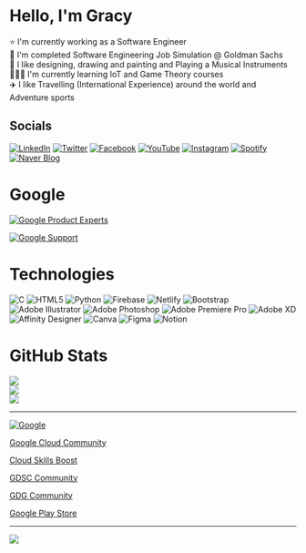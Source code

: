 # Hello, I'm Gracy 

⭐️ I'm currently working as a Software Engineer <br> 
🔷 I'm completed Software Engineering Job Simulation @ Goldman Sachs <br>
🎨 I like designing, drawing and painting and Playing a Musical Instruments <br>
👩🏻‍💻 I'm currently learning IoT and Game Theory courses <br> 
✈️ I like Travelling (International Experience) around the world and Adventure sports

## Socials
 [![LinkedIn](https://img.shields.io/badge/LinkedIn-%230077B5.svg?logo=linkedin&logoColor=white)](https://www.linkedin.com/in/gracy-c-8642281b7?utm_source=share&utm_campaign=share_via&utm_content=profile&utm_medium=android_app)
[![Twitter](https://img.shields.io/badge/Twitter-%231DA1F2.svg?logo=Twitter&logoColor=white)](https://x.com/xingzuophoenix?t=CwG_TDVKI-JulT2DYrdR_Q&s=09)
[![Facebook](https://img.shields.io/badge/Facebook-%231877F2.svg?logo=Facebook&logoColor=white)](https://www.facebook.com/profile.php?id=100048192261872&mibextid=ZbWKwL)
[![YouTube](https://img.shields.io/badge/YouTube-%23FF0000.svg?logo=YouTube&logoColor=white)](https://youtube.com/@xingzuophoenix?si=R2t23avQ6-oiWfkG)
[![Instagram](https://img.shields.io/badge/Instagram-%23E4405F.svg?logo=Instagram&logoColor=white)](https://www.instagram.com/_butterfly_sonyeo?igsh=dDYxbHcwanR3NjFj)
[![Spotify](https://img.shields.io/badge/Spotify-%231ED760.svg?logo=Spotify&logoColor=white)](https://open.spotify.com/user/31a4uaonmbapotl6jiuq42os3zba?si=la6TdnhOTBG4BgiBE_xzUA)
[![Naver Blog](https://img.shields.io/badge/Naver%20Blog-%230004FF.svg?logo=Naver&logoColor=white)](https://m.blog.naver.com/rencidenuwang_)

# Google 

[![Google Product Experts](https://img.shields.io/badge/Google%20Product%20Experts-%234285F4.svg?logo=Google&logoColor=white)](https://productexperts.withgoogle.com/profile) 

[![Google Support](https://img.shields.io/badge/Google%20Support-%234285F4.svg?logo=Google&logoColor=white)](https://support.google.com/profile/269255865?sjid=16300528771687921621-NC)

# Technologies
![C](https://img.shields.io/badge/c-%2300599C.svg?style=flat&logo=c&logoColor=white) ![HTML5](https://img.shields.io/badge/html5-%23E34F26.svg?style=flat&logo=html5&logoColor=white) ![Python](https://img.shields.io/badge/python-3670A0?style=flat&logo=python&logoColor=ffdd54) ![Firebase](https://img.shields.io/badge/firebase-%23039BE5.svg?style=flat&logo=firebase) ![Netlify](https://img.shields.io/badge/netlify-%23000000.svg?style=flat&logo=netlify&logoColor=#00C7B7) ![Bootstrap](https://img.shields.io/badge/bootstrap-%23563D7C.svg?style=flat&logo=bootstrap&logoColor=white) ![Adobe Illustrator](https://img.shields.io/badge/adobeillustrator-%23FF9A00.svg?style=flat&logo=adobeillustrator&logoColor=white) ![Adobe Photoshop](https://img.shields.io/badge/adobephotoshop-%2331A8FF.svg?style=flat&logo=adobephotoshop&logoColor=white) ![Adobe Premiere Pro](https://img.shields.io/badge/Adobe%20Premiere%20Pro-9999FF.svg?style=flat&logo=Adobe%20Premiere%20Pro&logoColor=white) ![Adobe XD](https://img.shields.io/badge/Adobe%20XD-470137?style=flat&logo=Adobe%20XD&logoColor=#FF61F6) ![Affinity Designer](https://img.shields.io/badge/affinitydesginer-%231B72BE.svg?style=flat&logo=affinity-designer&logoColor=white) ![Canva](https://img.shields.io/badge/Canva-%2300C4CC.svg?style=flat&logo=Canva&logoColor=white) 	![Figma](https://img.shields.io/badge/figma-%23F24E1E.svg?style=flat&logo=figma&logoColor=white) ![Notion](https://img.shields.io/badge/Notion-%23000000.svg?style=flat&logo=notion&logoColor=white) 

# GitHub Stats
![](https://github-readme-stats.vercel.app/api?username=xingzuophoenix&theme=dark&hide_border=false&include_all_commits=true&count_private=false)<br/>
![](https://github-readme-streak-stats.herokuapp.com/?user=xingzuophoenix&theme=dark&hide_border=false)<br/>
![](https://github-readme-stats.vercel.app/api/top-langs/?username=xingzuophoenix&theme=dark&hide_border=false&include_all_commits=true&count_private=false&layout=compact)

---

[![Google](https://www.gstatic.com/images/branding/googlelogo/svg/googlelogo_clr_74x24px.svg)](https://g.dev/xingzuophoenix)  

[Google Cloud Community](https://www.googlecloudcommunity.com/gc/user/viewprofilepage/user-id/513511) 

[Cloud Skills Boost](https://www.cloudskillsboost.google/public_profiles/d890f218-f503-421d-86b8-9abd112ab8fa)

[GDSC Community](https://gdsc.community.dev/u/m4t8z6/#/mytickets)

[GDG Community](https://gdg.community.dev/u/m6pngc/#/about)

[Google Play Store](https://playacademy.exceedlms.com/profiles/gracyunknown7e9abdab)

---
[![](https://visitcount.itsvg.in/api?id=xingzuophoenix&label=Profile%20Views&icon=2&pretty=false)](https://visitcount.itsvg.in)
